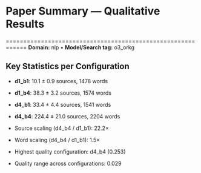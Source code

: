 # Paper Summary — Qualitative Results
============================================================
**Domain:** nlp  •  **Model/Search tag:** o3_orkg

## Key Statistics per Configuration
- **d1_b1**: 10.1 ± 0.9 sources, 1478 words
- **d1_b4**: 38.3 ± 3.2 sources, 1574 words
- **d4_b1**: 33.4 ± 4.4 sources, 1541 words
- **d4_b4**: 224.4 ± 21.0 sources, 2204 words

- Source scaling (d4_b4 / d1_b1): 22.2×
- Word scaling (d4_b4 / d1_b1): 1.5×

- Highest quality configuration: d4_b4 (0.253)
- Quality range across configurations: 0.029